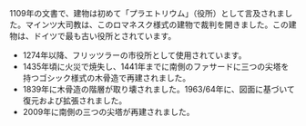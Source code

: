 1109年の文書で、建物は初めて「プラエトリウム」（役所）として言及されました。マインツ大司教は、このロマネスク様式の建物で裁判を開きました。この建物は、ドイツで最も古い役所とされています。

* 1274年以降、フリッツラーの市役所として使用されています。
* 1435年頃に火災で焼失し、1441年までに南側のファサードに三つの尖塔を持つゴシック様式の木骨造で再建されました。
* 1839年に木骨造の階層が取り壊されました。1963/64年に、図面に基づいて復元および拡張されました。
* 2009年に南側の三つの尖塔が再建されました。